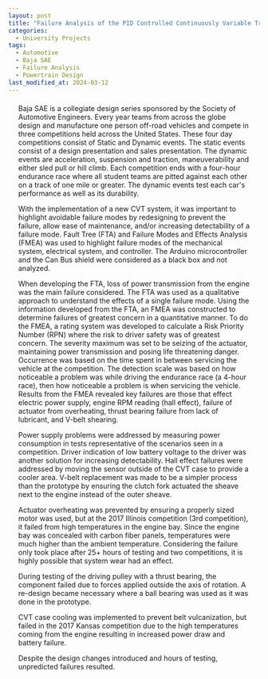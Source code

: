 ```yaml
---
layout: post
title: "Failure Analysis of the PID Controlled Continuously Variable Transmission"
categories:
  - University Projects
tags:
  - Automotive
  - Baja SAE
  - Failure Analysis
  - Powertrain Design
last_modified_at: 2024-03-12
---
```

<div class="message" style="margin:20px">
<p>
Baja SAE is a collegiate design series sponsored by the Society of Automotive Engineers. Every year teams from across the globe design and manufacture one person off-road vehicles and compete in three competitions held across the United States. These four day competitions consist of Static and Dynamic events. The static events consist of a design presentation and sales presentation. The dynamic events are acceleration, suspension and traction, maneuverability and either sled pull or hill climb. Each competition ends with a four-hour endurance race where all student teams are pitted against each other on a track of one mile or greater. The dynamic events test each car's performance as well as its durability. 
</p>

<p>
With the implementation of a new CVT system, it was important to highlight avoidable failure modes by redesigning to prevent the failure, allow ease of maintenance, and/or increasing detectability of a failure mode. Fault Tree (FTA) and Failure Modes and Effects Analysis (FMEA) was used to highlight failure modes of the mechanical system, electrical system, and controller. The Arduino microcontroller and the Can Bus shield were considered as a black box and not analyzed.
</p>
<p>
When developing the FTA, loss of power transmission from the engine was the main failure considered. The FTA was used as a qualitative approach to understand the effects of a single failure mode. Using the information developed from the FTA, an FMEA was constructed to determine failures of greatest concern in a quantitative manner. To do the FMEA, a rating system was developed to calculate a Risk Priority Number (RPN) where the risk to driver safety was of greatest concern. The severity maximum was set to be seizing of the actuator, maintaining power transmission and posing life threatening danger. Occurrence was based on the time spent in between servicing the vehicle at the competition. The detection scale was based on how noticeable a problem was while driving the endurance race (a 4-hour race), then how noticeable a problem is when servicing the vehicle. Results from the FMEA revealed key failures are those that effect electric power supply, engine RPM reading (hall effect), failure of actuator from overheating, thrust bearing failure from lack of lubricant, and V-belt shearing.
</p>
<p>
Power supply problems were addressed by measuring power consumption in tests representative of the scenarios seen in a competition. Driver indication of low battery voltage to the driver was another solution for increasing detectability. Hall effect failures were addressed by moving the sensor outside of the CVT case to provide a cooler area. V-belt replacement was made to be a simpler process than the prototype by ensuring the clutch fork actuated the sheave next to the engine instead of the outer sheave. 
</p>
<p>
Actuator overheating was prevented by ensuring a properly sized motor was used, but at the 2017 Illinois competition (3rd competition), it failed from high temperatures in the engine bay. Since the engine bay was concealed with carbon fiber panels, temperatures were much higher than the ambient temperature. Considering the failure only took place after 25+ hours of testing and two competitions, it is highly possible that system wear had an effect.
</p>
<p>
During testing of the driving pulley with a thrust bearing, the component failed due to forces applied outside the axis of rotation. A re-design became necessary where a ball bearing was used as it was done in the prototype. 
</p>
<p>
CVT case cooling was implemented to prevent belt vulcanization, but failed in the 2017 Kansas competition due to the high temperatures coming from the engine resulting in increased power draw and battery failure.
</p>
<p>
Despite the design changes introduced and hours of testing, unpredicted failures resulted.
</p>
